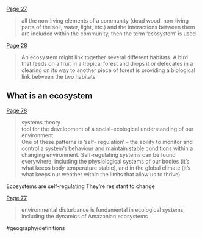   [Page 27](highlights://Amazon%20Life#page=27) 
> all the non-living elements of a community (dead wood, non-living parts of the soil, water, light, etc.) and the interactions between them are included within the community, then the term ‘ecosystem’ is used  

  [Page 28](highlights://Amazon%20Life#page=28) 
> An ecosystem might link together several different habitats. A bird that feeds on a fruit in a tropical forest and drops it or defecates in a clearing on its way to another piece of forest is providing a biological link between the two habitats  

## What is an ecosystem
  [Page 78](highlights://Amazon%20Life#page=78) 
> systems theory  
> tool for the development of a social–ecological understanding of our environment  
> One of these patterns is ‘self- regulation’ – the ability to monitor and control a system’s behaviour and maintain stable conditions within a changing environment. Self-regulating systems can be found everywhere, including the physiological systems of our bodies (it’s what keeps body temperature stable), and in the global climate (it’s what keeps our weather within the limits that allow us to thrive)  

Ecosystems are self-regulating
They’re resistant to change

  [Page 77](highlights://Amazon%20Life#page=77) 
> environmental disturbance is fundamental in ecological systems, including the dynamics of Amazonian ecosystems  


#geography/definitions